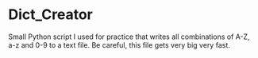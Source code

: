 # Dict_Creator

Small Python script I used for practice that writes all combinations of A-Z, a-z and 0-9 to a text file.
Be careful, this file gets very big very fast.
